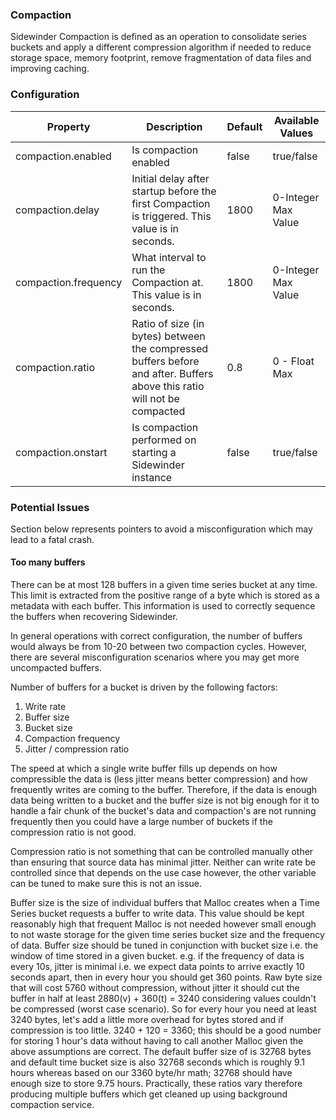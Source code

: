 ### Compaction
Sidewinder Compaction is defined as an operation to consolidate series buckets and apply a different compression algorithm if needed to reduce storage space, memory footprint, remove fragmentation of data files and improving caching.

### Configuration

| Property         | Description       | Default          | Available Values  |
|------------------|-------------------|------------------|-------------------|
| compaction.enabled   |Is compaction enabled| false | true/false |
| compaction.delay         |Initial delay after startup before the first Compaction is triggered. This value is in seconds.| 1800 | 0-Integer Max Value |
| compaction.frequency     |What interval to run the Compaction at. This value is in seconds.|1800 | 0-Integer Max Value |
| compaction.ratio | Ratio of size (in bytes) between the compressed buffers before and after. Buffers above this ratio will not be compacted| 0.8 | 0 - Float Max |
| compaction.onstart   |Is compaction performed on starting a Sidewinder instance| false | true/false |

### Potential Issues
Section below represents pointers to avoid a misconfiguration which may lead to a fatal crash.

#### Too many buffers
There can be at most 128 buffers in a given time series bucket at any time. This limit is extracted from the positive range of a byte which is stored as a metadata with each buffer. This information is used to correctly sequence the buffers when recovering Sidewinder.

In general operations with correct configuration, the number of buffers would always be from 10-20 between two compaction cycles. However, there are several misconfiguration scenarios where you may get more uncompacted buffers.

Number of buffers for a bucket is driven by the following factors:
1. Write rate
2. Buffer size
3. Bucket size
4. Compaction frequency
5. Jitter / compression ratio

The speed at which a single write buffer fills up depends on how compressible the data is (less jitter means better compression) and how frequently writes are coming to the buffer. Therefore, if the data is enough data being written to a bucket and the buffer size is not big enough for it to handle a fair chunk of the bucket's data and compaction's are not running frequently then you could have a large number of buckets if the compression ratio is not good.

Compression ratio is not something that can be controlled manually other than ensuring that source data has minimal jitter. Neither can write rate be controlled since that depends on the use case however, the other variable can be tuned to make sure this is not an issue.

Buffer size is the size of individual buffers that Malloc creates when a Time Series bucket requests a buffer to write data. This value should be kept reasonably high that frequent Malloc is not needed however small enough to not waste storage for the given time series bucket size and the frequency of data. Buffer size should be tuned in conjunction with bucket size i.e. the window of time stored in a given bucket. e.g. if the frequency of data is every 10s, jitter is minimal i.e. we expect data points to arrive exactly 10 seconds apart, then in every hour you should get 360 points. Raw byte size that will cost 5760 without compression, without jitter it should cut the buffer in half at least 2880(v) + 360(t) = 3240 considering values couldn't be compressed (worst case scenario). So for every hour you need at least 3240 bytes, let's add a little more overhead for bytes stored and if compression is too little. 3240 + 120 = 3360; this should be a good number for storing 1 hour's data without having to call another Malloc given the above assumptions are correct. The default buffer size of is 32768 bytes and default time bucket size is also 32768 seconds which is roughly 9.1 hours whereas based on our 3360 byte/hr math; 32768 should have enough size to store 9.75 hours. Practically, these ratios vary therefore producing multiple buffers which get cleaned up using background compaction service.
